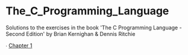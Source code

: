 # The_C_Programming_Language
Solutions to the exercises in the book 'The C Programming Language - Second Edition' by Brian Kernighan & Dennis Ritchie

∙ [Chapter 1](https://github.com/LiamLage/The_C_Programming_Language/tree/master/Chapter_1)